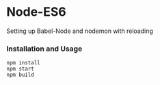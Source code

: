 
# Node-ES6

Setting up Babel-Node and nodemon with reloading

### Installation and Usage

```shell
npm install
npm start
npm build
```

